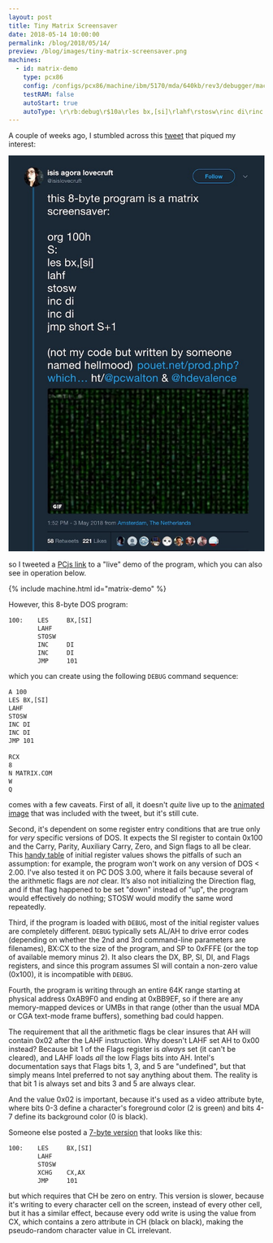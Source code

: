 ```yaml
---
layout: post
title: Tiny Matrix Screensaver
date: 2018-05-14 10:00:00
permalink: /blog/2018/05/14/
preview: /blog/images/tiny-matrix-screensaver.png
machines:
  - id: matrix-demo
    type: pcx86
    config: /configs/pcx86/machine/ibm/5170/mda/640kb/rev3/debugger/machine.xml
    testRAM: false
    autoStart: true
    autoType: \r\rb:debug\r$10a\rles bx,[si]\rlahf\rstosw\rinc di\rinc di\rjmp 101\r\rrsi\r100\rg\r
---
```


A couple of weeks ago, I stumbled across this [tweet](https://twitter.com/isislovecruft/status/992144937910140928)
that piqued my interest:

[![Tiny Matrix Screensaver Tweet](/blog/images/tiny-matrix-screensaver-tweet.jpg)](https://twitter.com/isislovecruft/status/992144937910140928)

so I tweeted a [PCjs link](https://www.pcjs.org/devices/pcx86/machine/5170/mda/640kb/rev3/?autoType=$enter$enterb:debug$enter$10a$enterles%20bx,[si]$enterlahf$enterstosw$enterxchg%20cx,ax$enterjmp%20101$enter$enterrsi$enter100$enterg$enter)
to a "live" demo of the program, which you can also see in operation below.

{% include machine.html id="matrix-demo" %}

However, this 8-byte DOS program:

    100:    LES     BX,[SI]
            LAHF
            STOSW
            INC     DI
            INC     DI
            JMP     101

which you can create using the following `DEBUG` command sequence:

    A 100
    LES BX,[SI]
    LAHF
    STOSW
    INC DI
    INC DI
    JMP 101
    
    RCX
    8
    N MATRIX.COM
    W
    Q
    
comes with a few caveats.  First of all, it doesn't *quite* live up to the
[animated image](https://video.twimg.com/tweet_video/DcTOMa8X0AAW2V4.mp4) that was included with the tweet,
but it's still cute.

Second, it's dependent on some register entry conditions that are true only for *very* specific versions of DOS.
It expects the SI register to contain 0x100 and the Carry, Parity, Auxiliary Carry, Zero, and Sign flags
to all be clear.  This [handy table](/documents/misc/DOS_COM_Startup_Registers.pdf) of initial register values shows
the pitfalls of such an assumption: for example, the program won't work on any version of DOS &lt; 2.00.  I've
also tested it on PC DOS 3.00, where it fails because several of the arithmetic flags are *not* clear.
It’s also not initializing the Direction flag, and if that flag happened to be set "down" instead of "up", the
program would effectively do nothing; STOSW would modify the same word repeatedly.

Third, if the program is loaded with `DEBUG`, most of the initial register values are completely different.
`DEBUG` typically sets AL/AH to drive error codes (depending on whether the 2nd and 3rd command-line parameters
are filenames), BX:CX to the size of the program, and SP to 0xFFFE (or the top of available memory minus 2).  It
also clears the DX, BP, SI, DI, and Flags registers, and since this program assumes SI will contain a non-zero
value (0x100), it is incompatible with `DEBUG`.

Fourth, the program is writing through an entire 64K range starting at physical address 0xAB9F0 and ending at
0xBB9EF, so if there are any memory-mapped devices or UMBs in that range (other than the usual MDA or CGA text-mode
frame buffers), something bad could happen.

The requirement that all the arithmetic flags be clear insures that AH will contain 0x02 after the LAHF instruction.
Why doesn't LAHF set AH to 0x00 instead?  Because bit 1 of the Flags register is *always* set (it can't be cleared),
and LAHF loads *all* the low Flags bits into AH.  Intel's documentation says that Flags bits 1, 3, and 5 are
"undefined", but that simply means Intel preferred to not say anything about them.  The reality is that bit 1 is
always set and bits 3 and 5 are always clear.

And the value 0x02 is important, because it's used as a video attribute byte, where bits 0-3 define a character's
foreground color (2 is green) and bits 4-7 define its background color (0 is black).

Someone else posted a [7-byte version](https://www.pouet.net/prod.php?which=63126) that looks like this:

    100:    LES     BX,[SI]
            LAHF
            STOSW
            XCHG    CX,AX
            JMP     101

but which requires that CH be zero on entry.  This version is slower, because it's writing to every character cell
on the screen, instead of every other cell, but it has a similar effect, because every odd write is using the value
from CX, which contains a zero attribute in CH (black on black), making the pseudo-random character value in CL
irrelevant.
